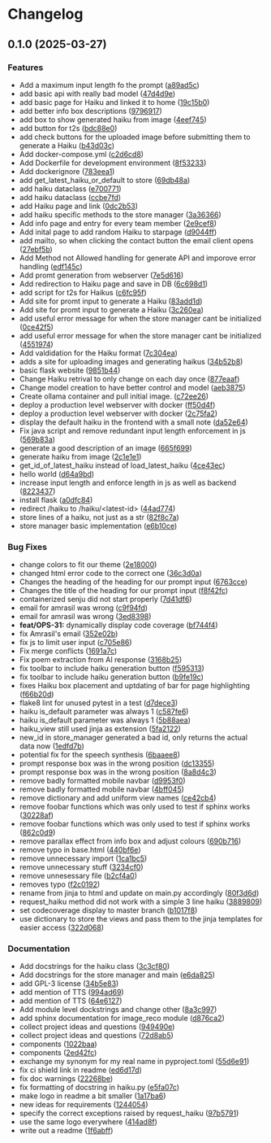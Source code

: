 # Changelog

## 0.1.0 (2025-03-27)


### Features

* Add a maximum input length fo the prompt ([a89ad5c](https://github.com/senju1337/senju/commit/a89ad5cba927017d60b37213f002d937632012ba))
* add basic api with really bad model ([47d4d9e](https://github.com/senju1337/senju/commit/47d4d9e4b949e4145ca01a5f724848202f4dff97))
* add basic page for Haiku and linked it to home ([19c15b0](https://github.com/senju1337/senju/commit/19c15b0cb70ffc370acc69b8cec1493d5fc45db5))
* add better info box descriptions ([9796917](https://github.com/senju1337/senju/commit/979691748983d7b9e2e79725233f1615c9588c01))
* add box to show generated haiku from image ([4eef745](https://github.com/senju1337/senju/commit/4eef7457647139ca0d8cce151b605b73cc81835b))
* add button for t2s ([bdc88e0](https://github.com/senju1337/senju/commit/bdc88e0644ebc657a716643b093c4cb2491b76dd))
* add check buttons for the uploaded image before submitting them to generate a Haiku ([b43d03c](https://github.com/senju1337/senju/commit/b43d03c35c81292acfd43762ff50f8707c9905e8))
* Add docker-compose.yml ([c2d6cd8](https://github.com/senju1337/senju/commit/c2d6cd822a0bc729954b1d486be993090936724e))
* Add Dockerfile for development environment ([8f53233](https://github.com/senju1337/senju/commit/8f53233d280f1e49200e86321fdfbd6dbf8c6ed9))
* Add dockerignore ([783eea1](https://github.com/senju1337/senju/commit/783eea121c6a295625d59cff7f9a3b5dae7e26d9))
* add get_latest_haiku_or_default to store ([69db48a](https://github.com/senju1337/senju/commit/69db48af8bb18e4e83a3adebea40d5d2ed66581c))
* add haiku dataclass ([e700771](https://github.com/senju1337/senju/commit/e700771c53b0ee51a59cda795219a6139b61f952))
* add haiku dataclass ([ccbe7fd](https://github.com/senju1337/senju/commit/ccbe7fd51b599d6db684ad9559906056c8ba5106))
* add Haiku page and link ([0dc2b53](https://github.com/senju1337/senju/commit/0dc2b535793b9010c8b75c49c950b3e5efe51772))
* add haiku specific methods to the store manager ([3a36366](https://github.com/senju1337/senju/commit/3a3636686520adb85270ff015802c17b13f153af))
* Add info page and entry for every team member ([2e9cef8](https://github.com/senju1337/senju/commit/2e9cef8e2c2d59390955c71b8ae5418f5505b560))
* Add inital page to add random Haiku to starpage ([d9044ff](https://github.com/senju1337/senju/commit/d9044ff53e33326ffaec32042a2a8aca7cbbd92c))
* add mailto, so when clicking the contact button the email client opens ([27ebf5b](https://github.com/senju1337/senju/commit/27ebf5b2b64f0f44634b3724210bb110ec664fe1))
* Add Method not Allowed handling for generate API and imporove error handling ([edf145c](https://github.com/senju1337/senju/commit/edf145c8de3067a6b11e3e5b724e81849d5c1ed5))
* Add promt generation from webserver ([7e5d616](https://github.com/senju1337/senju/commit/7e5d61663aa10e38008680c14dcfb47c00fd97dd))
* Add redirection to Haiku page and save in DB ([6c698d1](https://github.com/senju1337/senju/commit/6c698d15287be56b234226ffae7c658e8a8c54fd))
* add script for t2s for Haikus ([c6fc95f](https://github.com/senju1337/senju/commit/c6fc95f69cd41aa5b43fbc84c51946aaf40c4e85))
* Add site for promt input to generate a Haiku ([83add1d](https://github.com/senju1337/senju/commit/83add1d0a3f4d995bca8fa7fa51734a384077bcc))
* Add site for promt input to generate a Haiku ([3c260ea](https://github.com/senju1337/senju/commit/3c260ea0043c8263f2b25ab3b66b72a2b5d78e8f))
* add useful error message for when the store manager cant be initialized ([0ce42f5](https://github.com/senju1337/senju/commit/0ce42f595c66b53a9a51f09c8562efd2719f2bef))
* add useful error message for when the store manager cant be initialized ([4551974](https://github.com/senju1337/senju/commit/45519743bd8fefff9b3af86090f9b583b5d7d07c))
* Add valdidation for the Haiku format ([7c304ea](https://github.com/senju1337/senju/commit/7c304eaa3cfd8a8390a280076bce866e3150c911))
* adds a site for uploading images and generating haikus ([34b52b8](https://github.com/senju1337/senju/commit/34b52b886610856654000271a3db778b2aaf8f72))
* basic flask website ([9851b44](https://github.com/senju1337/senju/commit/9851b4468556f0c042a5518033db0008c0303381))
* Change Haiku retrival to only change on each day once ([877eaaf](https://github.com/senju1337/senju/commit/877eaafbaffd19653c443bb69651f86f9b6febf9))
* Change model creation to have better control and model ([aeb3875](https://github.com/senju1337/senju/commit/aeb387556415249deeac6ac5f084c78414a5b19b))
* Create ollama container and pull initial image. ([c72ee26](https://github.com/senju1337/senju/commit/c72ee2617ed6725ad0b373f4c15b848ef6307bac))
* deploy a production level webserver with docker ([ff50d4f](https://github.com/senju1337/senju/commit/ff50d4f5bb641ead5dcf95e684bfcd1344a257be))
* deploy a production level webserver with docker ([2c75fa2](https://github.com/senju1337/senju/commit/2c75fa26a78ec4d1fa5ca6d4ac2dd21750b9b8c0))
* display the default haiku in the frontend with a small note ([da52e64](https://github.com/senju1337/senju/commit/da52e643a75155fe3080d1c2d0a49b1d96b734dc))
* Fix java script and remove redundant input length enforcement in js ([569b83a](https://github.com/senju1337/senju/commit/569b83a647f1814089ee507260f1d357762c517d))
* generate a good description of an image ([665f699](https://github.com/senju1337/senju/commit/665f69987bbe02c62574170e04c6d7a95ef98ecb))
* generate haiku from image ([2c1e1e1](https://github.com/senju1337/senju/commit/2c1e1e1488f99fb7ad3e9e6ce88ee1ca24425d2b))
* get_id_of_latest_haiku instead of load_latest_haiku ([4ce43ec](https://github.com/senju1337/senju/commit/4ce43ec54df110f40387488fd4dee48c40c9e32e))
* hello world ([d64a9bd](https://github.com/senju1337/senju/commit/d64a9bd76d9b718cb4914432e4ad72314252a438))
* increase input length and enforce length in js as well as backend ([8223437](https://github.com/senju1337/senju/commit/8223437f9ea4009f85be6c9da65180f40ea3297e))
* install flask ([a0dfc84](https://github.com/senju1337/senju/commit/a0dfc84aea5f882f4457715521e4133e5a92bbe2))
* redirect /haiku to /haiku/&lt;latest-id&gt; ([44ad774](https://github.com/senju1337/senju/commit/44ad774ada0905857bbd20d675cba77b1ff7f6e9))
* store lines of a haiku, not just as a str ([82f8c7a](https://github.com/senju1337/senju/commit/82f8c7a721a0d7c1f992cdecdb0a00c6d18573b2))
* store manager basic implementation ([e6b10ce](https://github.com/senju1337/senju/commit/e6b10ce96e98602860b84e37033581d1bede0282))


### Bug Fixes

* change colors to fit our theme ([2e18000](https://github.com/senju1337/senju/commit/2e1800027c1c6f9ef57f0c99f41ddf0f8dc22bb2))
* changed html error code to the correct one ([36c3d0a](https://github.com/senju1337/senju/commit/36c3d0a83fb8fe924492204d97528d6292ced672))
* Changes the heading of the heading for our prompt input ([6763cce](https://github.com/senju1337/senju/commit/6763cce0258d6d3772795288a9b716c50c259c89))
* Changes the title of the heading for our prompt input ([f8f42fc](https://github.com/senju1337/senju/commit/f8f42fc0eed03b20d45c071f6be28eefd26467b5))
* containerized senju did not start properly ([7d41df6](https://github.com/senju1337/senju/commit/7d41df6976703a2b676b2dc5ffa4795e1e1304cc))
* email for amrasil was wrong ([c9f94fd](https://github.com/senju1337/senju/commit/c9f94fda31c26e0cf106aae035543d9ea38807e5))
* email for amrasil was wrong ([3ed8398](https://github.com/senju1337/senju/commit/3ed8398042e47a3387abd52d874cab92fffc8181))
* **feat/OPS-31:** dynamically display code coverage ([bf744f4](https://github.com/senju1337/senju/commit/bf744f40f3b831fd99ee0a298948f333fdb9e3f0))
* fix Amrasil's email ([352e02b](https://github.com/senju1337/senju/commit/352e02bb3b54c8b15a489e033a2bda379c7b52d6))
* fix js to limit user input ([c705e86](https://github.com/senju1337/senju/commit/c705e863d144d6f9a7ed5cdccb0d536d56490ed0))
* Fix merge conflicts ([1691a7c](https://github.com/senju1337/senju/commit/1691a7c04bd1259a3e6c2ca43660d2ca6d946f9f))
* Fix poem extraction from AI response ([3168b25](https://github.com/senju1337/senju/commit/3168b250e03a88e81cb7d05fb4ac55b0e72e8b8d))
* fix toolbar to include haiku generation button ([f595313](https://github.com/senju1337/senju/commit/f595313f3347796aea65836138bda3e95521f51e))
* fix toolbar to include haiku generation button ([b9fe19c](https://github.com/senju1337/senju/commit/b9fe19cf2d75eba42fad5cca847fefe33df9b7c1))
* fixes Haiku box placement and uptdating of bar for page highlighting ([f66b20d](https://github.com/senju1337/senju/commit/f66b20d1e9259b8662de3cb6fdac1deefc286fdf))
* flake8 lint for unused pytest in a test ([d7dece3](https://github.com/senju1337/senju/commit/d7dece3424d3c803f6dab58ed74c1fef7dccbdf2))
* haiku is_default parameter was always 1 ([c587fe6](https://github.com/senju1337/senju/commit/c587fe6c3c2354fcbcd414cf5537ed8ceede75ab))
* haiku is_default parameter was always 1 ([5b88aea](https://github.com/senju1337/senju/commit/5b88aeacb9be33937b9c612e18abed457aecdb91))
* haiku_view still used jinja as extension ([5fa2122](https://github.com/senju1337/senju/commit/5fa212297296479f07dc1b602b9d64dd96fc8993))
* new_id in store_manager generated a bad id, only returns the actual data now ([1edfd7b](https://github.com/senju1337/senju/commit/1edfd7b0f5a84317b615a1b24571deb8601bdf9a))
* potential fix for the speech synthesis ([6baaee8](https://github.com/senju1337/senju/commit/6baaee8d9a160a40434c89d0148cbcac73bc238e))
* prompt response box was in the wrong position ([dc13355](https://github.com/senju1337/senju/commit/dc133551ec33aa607125c7341a3f1f7852a6d14d))
* prompt response box was in the wrong position ([8a8d4c3](https://github.com/senju1337/senju/commit/8a8d4c3060bd55feaf3d328a84ce59e58bf7834b))
* remove badly formatted mobile navbar ([d9953f0](https://github.com/senju1337/senju/commit/d9953f061e2a04e6d975ffe22c7773b4ae2e0708))
* remove badly formatted mobile navbar ([4bff045](https://github.com/senju1337/senju/commit/4bff045e6b1238a4325bba85d39af0a3f81f298f))
* remove dictionary and add uniform view names ([ce42cb4](https://github.com/senju1337/senju/commit/ce42cb4eea39a98c01554f12498ef87998261790))
* remove foobar functions which was only used to test if sphinx works ([30228af](https://github.com/senju1337/senju/commit/30228afa0cb4ce171d220262b0035651221df5e1))
* remove foobar functions which was only used to test if sphinx works ([862c0d9](https://github.com/senju1337/senju/commit/862c0d915c94a0906c3e9048ca4808dfc88ebde0))
* remove parallax effect from info box and adjust colours ([690b716](https://github.com/senju1337/senju/commit/690b716562f6e1d2e4f090a1e10ba17e8da8a335))
* remove typo in base.html ([440bf6e](https://github.com/senju1337/senju/commit/440bf6eacb44fc0c1f92660bfaa28852f3d496ca))
* remove unnecessary import ([1ca1bc5](https://github.com/senju1337/senju/commit/1ca1bc525b882f29a8507f0c7a2b769c72cb600f))
* remove unnecessary stuff ([3234cf0](https://github.com/senju1337/senju/commit/3234cf0e6b29a8771a4b60f317ecabcb1a0cf3b1))
* remove unnesessary file ([b2cf4a0](https://github.com/senju1337/senju/commit/b2cf4a0a722a6dc7810a7db864769b6d3e34eced))
* removes typo ([f2c0192](https://github.com/senju1337/senju/commit/f2c01926da0ecac2fc919b5aaf38dbad44764677))
* rename from jinja to html and update on main.py accordingly ([80f3d6d](https://github.com/senju1337/senju/commit/80f3d6d9a9a425bbc4fb849113d7bb66723f5935))
* request_haiku method did not work with a simple 3 line haiku ([3889809](https://github.com/senju1337/senju/commit/3889809d07cc7a53bf2a71ce8583a2258a18e546))
* set codecoverage display to master branch ([b1017f8](https://github.com/senju1337/senju/commit/b1017f877d626edbb90ff867ed7e246185fd5889))
* use dictionary to store the views and pass them to the jinja templates for easier access ([322d068](https://github.com/senju1337/senju/commit/322d0684a17813714dfaeae5ef4f516fcb791425))


### Documentation

* Add docstrings for the haiku class ([3c3cf80](https://github.com/senju1337/senju/commit/3c3cf80aaf0c06f8102838a94cbe1d7d4eae78a5))
* Add docstrings for the store manager and main ([e6da825](https://github.com/senju1337/senju/commit/e6da82595ab1569f922eae6d5791ba89b8e79a3b))
* add GPL-3 license ([34b5e83](https://github.com/senju1337/senju/commit/34b5e8339efffbfedafa375f1726223e3b05ae7a))
* add mention of TTS ([994ad69](https://github.com/senju1337/senju/commit/994ad694eccc6dcdb23c70806880f1469f041698))
* add mention of TTS ([64e6127](https://github.com/senju1337/senju/commit/64e6127398cdd40e10dc2bd419d101068b980a35))
* Add module level dockstrings and change other ([8a3c997](https://github.com/senju1337/senju/commit/8a3c997cf7914944d0f241c456402765ba6382b3))
* add sphinx documentation for image_reco module ([d876ca2](https://github.com/senju1337/senju/commit/d876ca230134a8df78c00ff2c1d4316a71bfabea))
* collect project ideas and questions ([949490e](https://github.com/senju1337/senju/commit/949490e6724376b6030452873d1979ece451fb20))
* collect project ideas and questions ([72d8ab5](https://github.com/senju1337/senju/commit/72d8ab526fc9ca186ce805ca47838742143a458b))
* components ([1022baa](https://github.com/senju1337/senju/commit/1022baa8862d1ae5390e17bcd65fcc25f3dd7aef))
* components ([2ed42fc](https://github.com/senju1337/senju/commit/2ed42fc9a502820d784b3fd694ecae5e257b1b98))
* exchange my synonym for my real name in pyproject.toml ([55d6e91](https://github.com/senju1337/senju/commit/55d6e91a11f563adfa57d95db07cc69a42a16d7b))
* fix ci shield link in readme ([ed6d17d](https://github.com/senju1337/senju/commit/ed6d17de5b71fbb4aa6d834fa6e89299b295a4cd))
* fix doc warnings ([22268be](https://github.com/senju1337/senju/commit/22268beaba6686f1d45fbf424c97f023e1991087))
* fix formatting of docstring in haiku.py ([e5fa07c](https://github.com/senju1337/senju/commit/e5fa07ccc149fedf14f888147bc5ef4bcda487b5))
* make logo in readme a bit smaller ([1a17ba6](https://github.com/senju1337/senju/commit/1a17ba6e7332dcf68c156dbde1611b93e38248a3))
* new ideas for requirements ([1244054](https://github.com/senju1337/senju/commit/12440547649604f71e2fe2c6de0bcb1daf0f9240))
* specify the correct exceptions raised by request_haiku ([97b5791](https://github.com/senju1337/senju/commit/97b57916debe14916b2c48d85eef2560b7f6352d))
* use the same logo everywhere ([414ad8f](https://github.com/senju1337/senju/commit/414ad8f6ea4e381008494ad844ae84022d48fadc))
* write out a readme ([1f6abff](https://github.com/senju1337/senju/commit/1f6abff63b559c35fc03580cfdf27ad4e15a866c))
